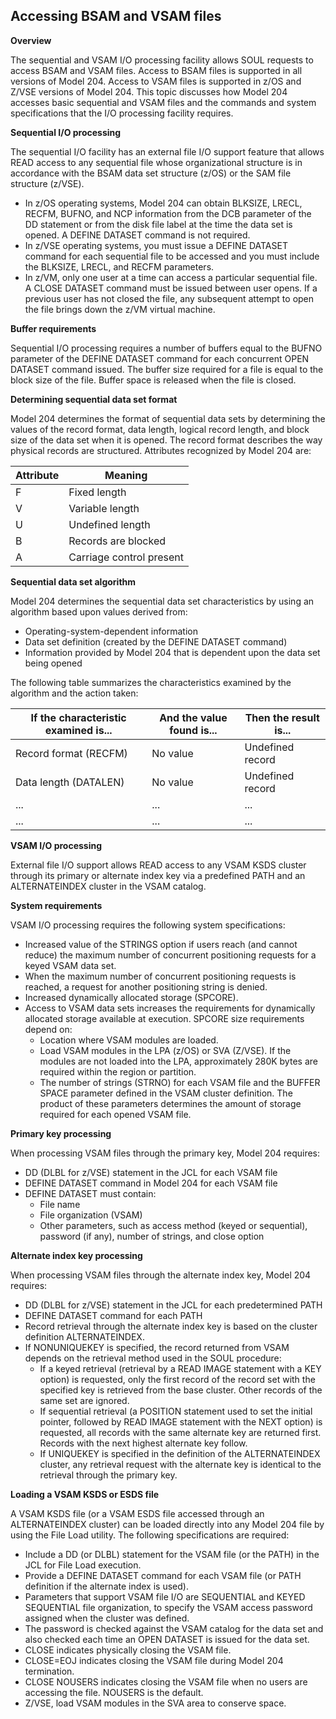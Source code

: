 ## Accessing BSAM and VSAM files

**Overview**

The sequential and VSAM I/O processing facility allows SOUL requests to access BSAM and VSAM files. Access to BSAM files is supported in all versions of Model 204. Access to VSAM files is supported in z/OS and Z/VSE versions of Model 204.  This topic discusses how Model 204 accesses basic sequential and VSAM files and the commands and system specifications that the I/O processing facility requires.

**Sequential I/O processing**

The sequential I/O facility has an external file I/O support feature that allows READ access to any sequential file whose organizational structure is in accordance with the BSAM data set structure (z/OS) or the SAM file structure (z/VSE).

*   In z/OS operating systems, Model 204 can obtain BLKSIZE, LRECL, RECFM, BUFNO, and NCP information from the DCB parameter of the DD statement or from the disk file label at the time the data set is opened. A DEFINE DATASET command is not required.
*   In z/VSE operating systems, you must issue a DEFINE DATASET command for each sequential file to be accessed and you must include the BLKSIZE, LRECL, and RECFM parameters.
*   In z/VM, only one user at a time can access a particular sequential file. A CLOSE DATASET command must be issued between user opens. If a previous user has not closed the file, any subsequent attempt to open the file brings down the z/VM virtual machine.

**Buffer requirements**

Sequential I/O processing requires a number of buffers equal to the BUFNO parameter of the DEFINE DATASET command for each concurrent OPEN DATASET command issued. The buffer size required for a file is equal to the block size of the file. Buffer space is released when the file is closed.

**Determining sequential data set format**

Model 204 determines the format of sequential data sets by determining the values of the record format, data length, logical record length, and block size of the data set when it is opened. The record format describes the way physical records are structured. Attributes recognized by Model 204 are:

| Attribute | Meaning |
|---|---|
| F | Fixed length |
| V | Variable length |
| U | Undefined length |
| B | Records are blocked |
| A | Carriage control present |

**Sequential data set algorithm**

Model 204 determines the sequential data set characteristics by using an algorithm based upon values derived from:

*   Operating-system-dependent information
*   Data set definition (created by the DEFINE DATASET command)
*   Information provided by Model 204 that is dependent upon the data set being opened

The following table summarizes the characteristics examined by the algorithm and the action taken:

| If the characteristic examined is... | And the value found is... | Then the result is... |
|---|---|---|
| Record format (RECFM) | No value | Undefined record |
| Data length (DATALEN) | No value | Undefined record |
| ... | ... | ... |
| ... | ... | ... |


**VSAM I/O processing**

External file I/O support allows READ access to any VSAM KSDS cluster through its primary or alternate index key via a predefined PATH and an ALTERNATEINDEX cluster in the VSAM catalog.

**System requirements**

VSAM I/O processing requires the following system specifications:

*   Increased value of the STRINGS option if users reach (and cannot reduce) the maximum number of concurrent positioning requests for a keyed VSAM data set.
*   When the maximum number of concurrent positioning requests is reached, a request for another positioning string is denied.
*   Increased dynamically allocated storage (SPCORE).
*   Access to VSAM data sets increases the requirements for dynamically allocated storage available at execution. SPCORE size requirements depend on:
    *   Location where VSAM modules are loaded.
    *   Load VSAM modules in the LPA (z/OS) or SVA (Z/VSE). If the modules are not loaded into the LPA, approximately 280K bytes are required within the region or partition.
    *   The number of strings (STRNO) for each VSAM file and the BUFFER SPACE parameter defined in the VSAM cluster definition. The product of these parameters determines the amount of storage required for each opened VSAM file.

**Primary key processing**

When processing VSAM files through the primary key, Model 204 requires:

*   DD (DLBL for z/VSE) statement in the JCL for each VSAM file
*   DEFINE DATASET command in Model 204 for each VSAM file
*   DEFINE DATASET must contain:
    *   File name
    *   File organization (VSAM)
    *   Other parameters, such as access method (keyed or sequential), password (if any), number of strings, and close option

**Alternate index key processing**

When processing VSAM files through the alternate index key, Model 204 requires:

*   DD (DLBL for z/VSE) statement in the JCL for each predetermined PATH
*   DEFINE DATASET command for each PATH
*   Record retrieval through the alternate index key is based on the cluster definition ALTERNATEINDEX.
*   If NONUNIQUEKEY is specified, the record returned from VSAM depends on the retrieval method used in the SOUL procedure:
    *   If a keyed retrieval (retrieval by a READ IMAGE statement with a KEY option) is requested, only the first record of the record set with the specified key is retrieved from the base cluster. Other records of the same set are ignored.
    *   If sequential retrieval (a POSITION statement used to set the initial pointer, followed by READ IMAGE statement with the NEXT option) is requested, all records with the same alternate key are returned first. Records with the next highest alternate key follow.
    *   If UNIQUEKEY is specified in the definition of the ALTERNATEINDEX cluster, any retrieval request with the alternate key is identical to the retrieval through the primary key.

**Loading a VSAM KSDS or ESDS file**

A VSAM KSDS file (or a VSAM ESDS file accessed through an ALTERNATEINDEX cluster) can be loaded directly into any Model 204 file by using the File Load utility. The following specifications are required:

*   Include a DD (or DLBL) statement for the VSAM file (or the PATH) in the JCL for File Load execution.
*   Provide a DEFINE DATASET command for each VSAM file (or PATH definition if the alternate index is used).
*   Parameters that support VSAM file I/O are SEQUENTIAL and KEYED SEQUENTIAL file organization, to specify the VSAM access password assigned when the cluster was defined.
*   The password is checked against the VSAM catalog for the data set and also checked each time an OPEN DATASET is issued for the data set.
*   CLOSE indicates physically closing the VSAM file.
*   CLOSE=EOJ indicates closing the VSAM file during Model 204 termination.
*   CLOSE NOUSERS indicates closing the VSAM file when no users are accessing the file. NOUSERS is the default.
*   Z/VSE, load VSAM modules in the SVA area to conserve space.
